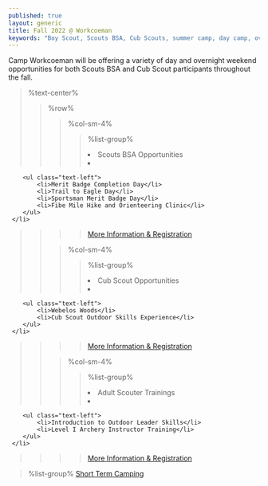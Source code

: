 ```yaml
---
published: true
layout: generic
title: Fall 2022 @ Workcoeman
keywords: "Boy Scout, Scouts BSA, Cub Scouts, summer camp, day camp, overview, Scouting, Fall 2022, Overnight Camping, Merit Badges"
---
```


Camp Workcoeman will be offering a variety of day and overnight weekend opportunities for both Scouts BSA and Cub Scout participants throughout the fall.

> %text-center%
>> %row%
>>> %col-sm-4%
>>>> %list-group%
>>>> <li class="list-group-item active h3">Scouts BSA Opportunities</li>
>>>> <li class="list-group-item">
        <ul class="text-left">
            <li>Merit Badge Completion Day</li>
            <li>Trail to Eagle Day</li>
            <li>Sportsman Merit Badge Day</li>
            <li>Fibe Mile Hike and Orienteering Clinic</li>
        </ul>
     </li>
>>>> <a href="{{ site.url }}/scouts-bsa/year-round-programs/" class="list-group-item">More Information & Registration</a>
>>
>>> %col-sm-4%
>>>> %list-group%
>>>> <li class="list-group-item active h3">Cub Scout Opportunities</li>
>>>> <li class="list-group-item">
        <ul class="text-left">
            <li>Webelos Woods</li>
            <li>Cub Scout Outdoor Skills Experience</li>
        </ul>
     </li>
>>>> <a href="{{ site.url }}/cub-scouts/year-round-programs/" class="list-group-item">More Information & Registration</a>
>>
>>> %col-sm-4%
>>>> %list-group%
>>>> <li class="list-group-item active h3">Adult Scouter Trainings</li>
>>>> <li class="list-group-item">
        <ul class="text-left">
            <li>Introduction to Outdoor Leader Skills</li>
            <li>Level I Archery Instructor Training</li>
        </ul>
     </li>
>>>> <a href="{{ site.url }}/about/news/2022/08/13/adult-scouter-trainings/" class="list-group-item">More Information & Registration</a>

> %list-group%
> <a href="{{ site.url }}/short-term-camping/" class="list-group-item">Short Term Camping</a>



